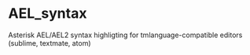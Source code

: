 # AEL_syntax
Asterisk AEL/AEL2 syntax highligting for tmlanguage-compatible editors (sublime, textmate, atom)
